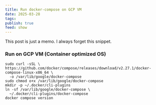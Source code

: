 ```yaml
---
title: Run docker-compose on GCP VM
date: 2025-03-28
tags: 
publish: true
feed: show
---
```

This post is just a memo. I always forget this snippet.
### Run on GCP VM (Container optimized OS)
```
sudo curl -sSL \
https://github.com/docker/compose/releases/download/v2.27.1/docker-compose-linux-x86_64 \
  -o /var/lib/google/docker-compose
sudo chmod o+x /var/lib/google/docker-compose
mkdir -p ~/.docker/cli-plugins
ln -sf /var/lib/google/docker-compose \
  ~/.docker/cli-plugins/docker-compose
docker compose version
```
